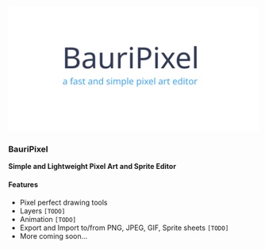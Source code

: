 ![](assets/extras/bauripixel_cover.svg)

### BauriPixel
**Simple and Lightweight Pixel Art and Sprite Editor**

#### Features
* Pixel perfect drawing tools
* Layers `[TODO]`
* Animation `[TODO]`
* Export and Import to/from PNG, JPEG, GIF, Sprite sheets `[TODO]`
*  More coming soon...
